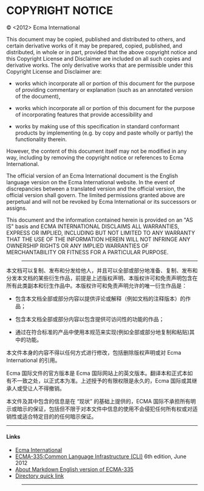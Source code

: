 # COPYRIGHT NOTICE

© <2012> Ecma International

This document may be copied, published and distributed to others, and certain derivative works of it may be prepared, copied, published, and distributed, in whole or in part, provided that the above copyright notice and this Copyright License and Disclaimer are included on all such copies and derivative works. The only derivative works that are permissible under this Copyright License and Disclaimer are:

- works which incorporate all or portion of this document for the purpose of providing commentary or explanation (such as an annotated version of the document),

* works which incorporate all or portion of this document for the purpose of incorporating features that provide accessibility and

- works by making use of this specification in standard conformant products by implementing (e.g. by copy and paste wholly or partly) the functionality therein.

However, the content of this document itself may not be modified in any way, including by removing the copyright notice or references to Ecma International.

The official version of an Ecma International document is the English language version on the Ecma International website. In the event of discrepancies between a translated version and the official version, the official version shall govern. The limited permissions granted above are perpetual and will not be revoked by Ecma International or its successors or assigns.

This document and the information contained herein is provided on an "AS IS" basis and ECMA INTERNATIONAL DISCLAIMS ALL WARRANTIES, EXPRESS OR IMPLIED, INCLUDING BUT NOT LIMITED TO ANY WARRANTY THAT THE USE OF THE INFORMATION HEREIN WILL NOT INFRINGE ANY OWNERSHIP RIGHTS OR ANY IMPLIED WARRANTIES OF MERCHANTABILITY OR FITNESS FOR A PARTICULAR PURPOSE.

>---

本文档可以复制、发布和分发给他人，并且可以全部或部分地准备、复制、发布和分发本文档的某些衍生作品，前提是上述版权声明、本版权许可和免责声明包含在所有此类副本和衍生作品中。本版权许可和免责声明允许的唯一衍生作品是：

- 包含本文档全部或部分内容以提供评论或解释（例如文档的注释版本）的作品；

* 包含本文档全部或部分内容以包含提供可访问性的功能的作品；

- 通过在符合标准的产品中使用本规范来实现(例如全部或部分地复制和粘贴)其中的功能。

本文件本身的内容不得以任何方式进行修改，包括删除版权声明或对 Ecma International 的引用。

Ecma 国际文件的官方版本是 Ecma 国际网站上的英文版本。翻译本和正式本如有不一致之处，以正式本为准。上述授予的有限权限是永久的，Ecma 国际或其继承人或受让人不得撤销。

本文件及其中包含的信息是在 “现状” 的基础上提供的，ECMA 国际不承担所有明示或暗示的保证，包括但不限于对本文件中信息的使用不会侵犯任何所有权或对适销性或适合特定目的的任何暗示保证。

---
#### Links

- [Ecma International](https://ecma-international.org/)
- [ECMA-335:Common Language Infrastructure (CLI)](https://ecma-international.org/publications-and-standards/standards/ecma-335/) 6th edition, June 2012
- [About Markdown English version of ECMA-335](https://github.com/stakx/ecma-335)
- [Directory quick link](___CLI%20Directory.md)

>---
